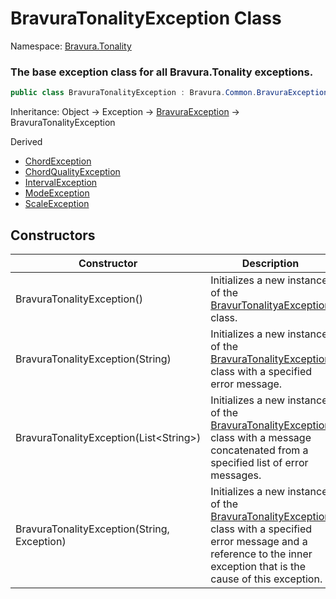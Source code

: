 # BravuraTonalityException Class

Namespace: [Bravura.Tonality](./Bravura.Tonality.md)

### The base exception class for all Bravura.Tonality exceptions.

```csharp
public class BravuraTonalityException : Bravura.Common.BravuraException
```

Inheritance: Object -> Exception -> [BravuraException](../Bravura.Common/BravuraException.md) -> BravuraTonalityException

Derived
* [ChordException](./ChordException.md)
* [ChordQualityException](./ChordQualityException.md)
* [IntervalException](./IntervalException.md)
* [ModeException](./ModeException.md)
* [ScaleException](./ScaleException.md)

## Constructors
| Constructor | Description |
| --- | --- |
| BravuraTonalityException() | Initializes a new instance of the [BravurTonalityaException](./BravuraTonalityException.md) class. |
| BravuraTonalityException(String) | Initializes a new instance of the [BravuraTonalityException](./BravuraTonalityException.md) class with a specified error message. |
| BravuraTonalityException(List\<String>) | Initializes a new instance of the [BravuraTonalityException](./BravuraTonalityException.md) class with a message concatenated from a specified list of error messages. |
| BravuraTonalityException(String, Exception) | Initializes a new instance of the [BravuraTonalityException](./BravuraTonalityException.md) class with a specified error message and a reference to the inner exception that is the cause of this exception. |
